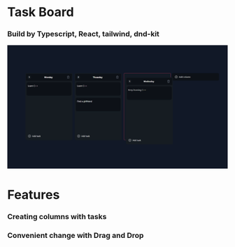 # Task Board 
### Build by Typescript, React, tailwind, dnd-kit 

![Screenshot](https://github.com/demitrij-dev/Task-Manager/blob/beea5a1431c5d33645d9d66ffef1c71ec194dbf9/tasks-manager-ui.png)

# Features 
### Creating columns with tasks
### Convenient change with Drag and Drop
